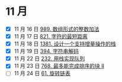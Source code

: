# 11 月

- [x] 11 月 16 日 [989. 数组形式的整数加法](https://leetcode-cn.com/problems/add-to-array-form-of-integer/)
- [x] 11 月 17 日 [821. 字符的最短距离](https://leetcode-cn.com/problems/shortest-distance-to-a-character)
- [x] 11 月 18 日 [1381. 设计一个支持增量操作的栈](https://leetcode-cn.com/problems/design-a-stack-with-increment-operation/)
- [x] 11 月 19 日 [394. 字符串解码](https://leetcode-cn.com/problems/decode-string/)
- [x] 11 月 22 日 [232. 用栈实现队列](https://leetcode-cn.com/problems/implement-queue-using-stacks/)
- [x] 11 月 23 日 [768. 最多能完成排序的块 II](https://leetcode-cn.com/problems/max-chunks-to-make-sorted-ii/)
- [ ] 11 月 24 日 [61. 旋转链表](https://leetcode-cn.com/problems/rotate-list/)
